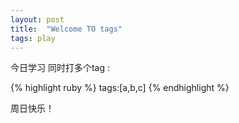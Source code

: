 ```yaml
---
layout: post
title:  "Welcome TO tags"
tags: play
---
```

今日学习 同时打多个tag
:

{% highlight ruby %}
tags:[a,b,c]
{% endhighlight %}

周日快乐！
